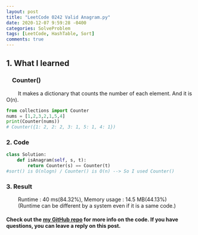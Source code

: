 ```yaml
---
layout: post
title: "LeetCode 0242 Valid Anagram.py"
date: 2020-12-07 9:59:28 -0400
categories: SolveProblem
tags: [LeetCode, HashTable, Sort]
comments: true
---
```


## 1. What I learned
### &nbsp;&nbsp;&nbsp;&nbsp;Counter()
&nbsp;&nbsp;&nbsp;&nbsp;&nbsp;&nbsp;&nbsp;&nbsp;It makes a dictionary that counts the number of each element. And it is O(n).
```python
from collections import Counter
nums = [1,2,3,2,1,5,4]
print(Counter(nums))
# Counter({1: 2, 2: 2, 3: 1, 5: 1, 4: 1})
```

### 2. Code
```python
class Solution:
    def isAnagram(self, s, t):
        return Counter(s) == Counter(t)
#sort() is O(nlogn) / Counter() is O(n) --> So I used Counter()
```

### 3. Result
&nbsp;&nbsp;&nbsp;&nbsp;&nbsp;&nbsp;&nbsp;&nbsp;Runtime : 40 ms(84.32%), Memory usage : 14.5 MB(44.13%)  
&nbsp;&nbsp;&nbsp;&nbsp;&nbsp;&nbsp;&nbsp;&nbsp;(Runtime can be different by a system even if it is a same code.)

#### Check out the [my GitHub repo][hyuk-gh] for more info on the code. If you have questions, you can leave a reply on this post.
[hyuk-gh]:   https://github.com/dlgur1994/StudyAlgorithms

